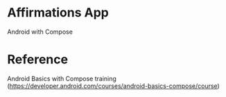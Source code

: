 # Affirmations App
Android with Compose

# Reference
Android Basics with Compose training (https://developer.android.com/courses/android-basics-compose/course)
